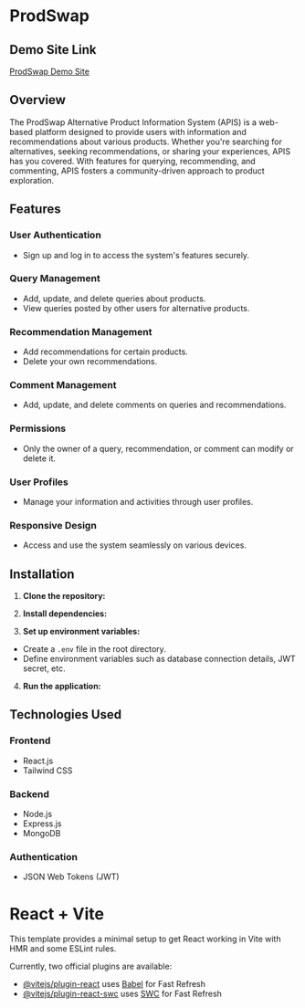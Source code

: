 

# ProdSwap
## Demo Site Link

[ProdSwap Demo Site](http://localhost:5173/queries)

## Overview

The ProdSwap Alternative Product Information System (APIS) is a web-based platform designed to provide users with information and recommendations about various products. Whether you're searching for alternatives, seeking recommendations, or sharing your experiences, APIS has you covered. With features for querying, recommending, and commenting, APIS fosters a community-driven approach to product exploration.

## Features

### User Authentication

- Sign up and log in to access the system's features securely.

### Query Management

- Add, update, and delete queries about products.
- View queries posted by other users for alternative products.

### Recommendation Management

- Add recommendations for certain products.
- Delete your own recommendations.

### Comment Management

- Add, update, and delete comments on queries and recommendations.

### Permissions

- Only the owner of a query, recommendation, or comment can modify or delete it.

### User Profiles

- Manage your information and activities through user profiles.

### Responsive Design

- Access and use the system seamlessly on various devices.

## Installation

1. **Clone the repository:**

2. **Install dependencies:**

3. **Set up environment variables:**
- Create a `.env` file in the root directory.
- Define environment variables such as database connection details, JWT secret, etc.

4. **Run the application:**

## Technologies Used

### Frontend

- React.js
- Tailwind CSS

### Backend

- Node.js
- Express.js
- MongoDB

### Authentication

- JSON Web Tokens (JWT)






















# React + Vite

This template provides a minimal setup to get React working in Vite with HMR and some ESLint rules.

Currently, two official plugins are available:

- [@vitejs/plugin-react](https://github.com/vitejs/vite-plugin-react/blob/main/packages/plugin-react/README.md) uses [Babel](https://babeljs.io/) for Fast Refresh
- [@vitejs/plugin-react-swc](https://github.com/vitejs/vite-plugin-react-swc) uses [SWC](https://swc.rs/) for Fast Refresh
